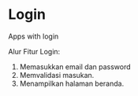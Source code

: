 # Login
Apps with login

Alur Fitur Login:
1. Memasukkan email dan password
2. Memvalidasi masukan.
3. Menampilkan halaman beranda.
